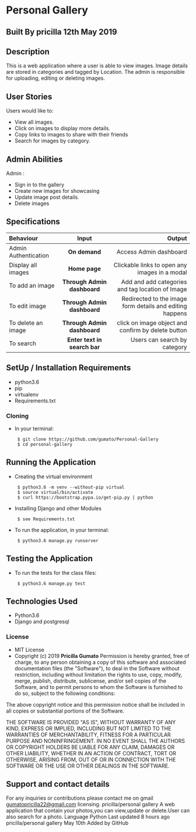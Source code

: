# Personal Gallery



## Built By pricilla  12th May 2019

## Description
This is a web  application where a  user is able to view images. Image details are stored in categories and tagged by Location. The admin is responsible for uploading, editing or deleting images.

## User Stories

Users would like to:
* View all images.
* Click on images to display more details.
* Copy links to images to share with their friends
* Search for images by category.

## Admin Abilities

Admin  :
* Sign in to the gallery
* Create new images for showcasing
* Update image post details.
* Delete images


## Specifications
| Behaviour | Input | Output |
| :---------------- | :---------------: | ------------------: |
| Admin Authentication | **On demand** | Access Admin dashboard |
| Display all images | **Home page** | Clickable links to open any images in a modal |
| To add an image  | **Through Admin dashboard** | Add and add categories and tag location of Image|
| To edit image  | **Through Admin dashboard** | Redirected to the  image form details and editing happens|
| To delete an image  | **Through Admin dashboard** | click on image object and confirm by delete button|
| To search  | **Enter text in search bar** | Users can search by category|



## SetUp / Installation Requirements

* python3.6
* pip
* virtualenv
* Requirements.txt

### Cloning
* In your terminal:

       $ git clone https://github.com/gumato/Personal-Gallery
       $ cd personal-gallery

## Running the Application
* Creating the virtual environment

       $ python3.6 -m venv --without-pip virtual
       $ source virtual/bin/activate
       $ curl https://bootstrap.pypa.io/get-pip.py | python

* Installing Django and other Modules

       $ see Requirements.txt

* To run the application, in your terminal:

       $ python3.6 manage.py runserver

## Testing the Application
* To run the tests for the class files:

       $ python3.6 manage.py test

## Technologies Used
* Python3.6
* Django and postgresql

### License
* MIT License
* Copyright (c) 2019 **Pricilla Gumato**
Permission is hereby granted, free of charge, to any person obtaining a copy of this software and associated documentation files (the "Software"), to deal in the Software without restriction, including without limitation the rights to use, copy, modify, merge, publish, distribute, sublicense, and/or sell copies of the Software, and to permit persons to whom the Software is furnished to do so, subject to the following conditions:

The above copyright notice and this permission notice shall be included in all copies or substantial portions of the Software.

THE SOFTWARE IS PROVIDED "AS IS", WITHOUT WARRANTY OF ANY KIND, EXPRESS OR IMPLIED, INCLUDING BUT NOT LIMITED TO THE WARRANTIES OF MERCHANTABILITY, FITNESS FOR A PARTICULAR PURPOSE AND NONINFRINGEMENT. IN NO EVENT SHALL THE AUTHORS OR COPYRIGHT HOLDERS BE LIABLE FOR ANY CLAIM, DAMAGES OR OTHER LIABILITY, WHETHER IN AN ACTION OF CONTRACT, TORT OR OTHERWISE, ARISING FROM, OUT OF OR IN CONNECTION WITH THE SOFTWARE OR THE USE OR OTHER DEALINGS IN THE SOFTWARE.
## Support and contact details
For any inquiries or contributions please contact me on gmail gumatopricilla22@gmail.com
licensing.
pricilla/personal gallery
A web application that contain your photos,you can view,update or delete.User can also search for a photo.
Language
Python
Last updated
8 hours ago
pricilla/personal gallery May 10th Added by GitHub